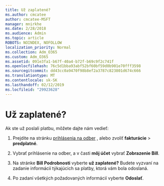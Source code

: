 ```yaml
---
title: Už zaplatené?
ms.author: cmcatee
author: cmcatee-MSFT
manager: mnirkhe
ms.date: 2/28/2018
ms.audience: Admin
ms.topic: article
ROBOTS: NOINDEX, NOFOLLOW
localization_priority: Normal
ms.collection: Adm_O365
ms.custom: Adm_O365
ms.assetid: 091e3fa1-b67f-40a4-b72f-b69c9f2c741f
ms.openlocfilehash: 76c5d1bba93abf52bf60bf59d0b901e70fff3598
ms.sourcegitcommit: dd43cc0a9470f98b8ef2a3787c823801d674c666
ms.translationtype: MT
ms.contentlocale: sk-SK
ms.lasthandoff: 02/12/2019
ms.locfileid: "29923628"
---
```

# <a name="already-paid"></a>Už zaplatené?

Ak ste už poslali platbu, môžete dajte nám vedieť:
  
1. Prejdite na stránku [prihlásenia na odber](https://go.microsoft.com/fwlink/p/?linkid=842054) , alebo zvoliť **fakturácie** \> **predplatné**.
    
2. Vybrať prihlásenie na odber, a v časti **môj účet** vybrať **Zobrazenie Bill**.
    
3. Na stránke **Bill Podrobnosti** vyberte **už zaplatené?** Budete vyzvaní na zadanie informácií týkajúcich sa platby, ktorá vám bola odoslaná. 
    
4. Po zadaní všetkých požadovaných informácií vyberte **Odoslať**.
    

